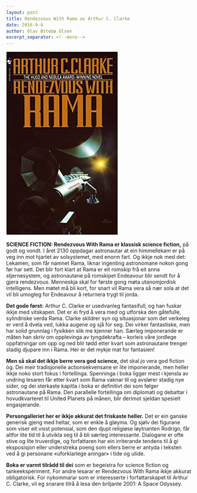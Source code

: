 ```yaml
---
layout: post
title: Rendezvous With Rama av Arthur C. Clarke
date: 2016-9-4
author: Olav Østebø Olsen
excerpt_separator: <!--more-->
---
```


![Omslaget til Rendezvous With Rama viser eit romskip og eit mystisk objekt i rommet](/images/rendezvous.jpg)

**SCIENCE FICTION: Rendezvous With Rama er klassisk science fiction,** på godt og vondt. I året 2130 oppdagar astronautar at ein himmellekam er på veg inn mot hjartet av solsystemet, med enorm fart. Og ikkje nok med det: Lekamen, som får namnet Rama, liknar ingenting astronomane nokon gong før har sett. <!--more-->Det blir fort klart at Rama er eit romskip frå eit anna stjernesystem, og astronautane på romskipet Endeavour blir sendt for å gjera rendezvous. Menneskja skal for første gong møta utanomjordisk intelligens. Men møtet må bli kort, for snart vil Rama vera så nær sola at det vil bli umogleg for Endeavour å returnera trygt til jorda.

**Det gode først:** Arthur C. Clarke er usedvanleg fantasifull, og han fuskar ikkje med vitskapen. Det er ei fryd å vera med og utforska den gåtefulle, sylindriske verda Rama. Clarke skildrer syn og situasjonar som det verkeleg er verd å dvela ved, lukka augene og sjå for seg. Dei virker fantastiske, men har solid grunnlag i fysikken slik me kjenner han. Særleg imponerande er måten han skriv om opplevinga av tyngdekrafta – korleis våre jordlege oppfatningar om opp og ned blir tødd etter kvart som astronautane trenger stadig djupare inn i Rama. Her er det mykje mat for fantasien!

**Men så skal det ikkje berre vera god science,** det skal jo vera god fiction òg. Dei meir tradisjonelle actionsekvensane er lite imponerande, men heller ikkje noko stort fokus i fortellinga. Spenninga i boka ligger mest i kjensla av undring lesaren får etter kvart som Rama vaknar til og avslører stadig nye sider, og dei sterkaste kapitla i boka er definitivt dei som følger astronautane på Rama. Den parallelle fortellinga om diplomati og debattar i hovudkvarteret til United Planets på månen, blir derimot sjeldan spesielt engasjerande.

**Persongalleriet her er ikkje akkurat det friskaste heller.** Det er ein ganske generisk gjeng med heltar, som er enkle å gløyma. Og sjølv dei figurane som viser eit visst potensial, som den djupt religiøse løytnanten Rodrigo, får altfor lite tid til å utvikla seg til å bli særleg interessante. Dialogane er ofte stive og lite truverdige, og forfattaren har ein irriterande tendens til å gi eksposisjon eller understreka poeng som ellers berre er antyda i teksten ved å gi personane «uforklarlege aningar» i tide og utide.

**Boka er varmt tilrådd til dei** som er begeistra for science fiction og tankeeksperiment. For andre lesarar er Rendezvous With Rama ikkje akkurat obligatorisk. For nykommarar som er interesserte i forfattarskapet til Arthur C. Clarke, vil eg snarare tilrå å lesa den briljante 2001: A Space Odyssey.